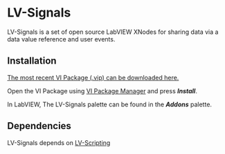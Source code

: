 LV-Signals
===============

LV-Signals is a set of open source LabVIEW XNodes for sharing data via a data value reference and user events.

Installation
------------

[The most recent VI Package (.vip) can be downloaded here.](https://github.com/DBTaylor/lv-signals/releases)

Open the VI Package using [VI Package Manager](http://vipm.jki.net/) and press ***Install***.

In LabVIEW, The LV-Signals palette can be found in the ***Addons*** palette.

Dependencies
------------

LV-Signals depends on [LV-Scripting](https://github.com/DBTaylor/lv-scripting/releases)